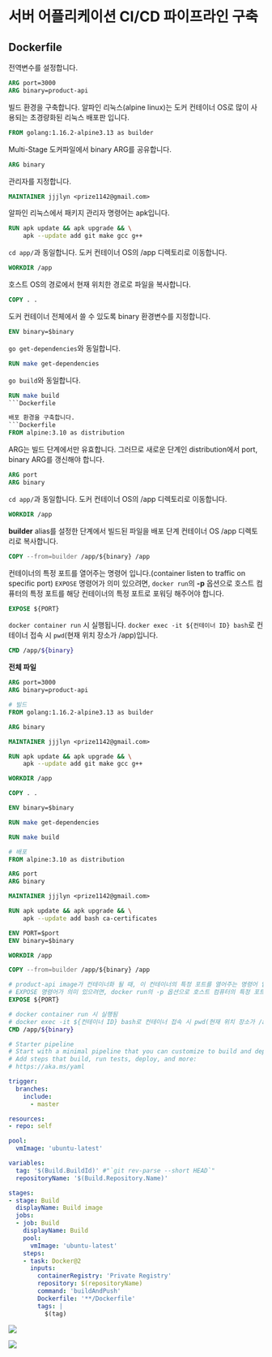 # 서버 어플리케이션 CI/CD 파이프라인 구축
## Dockerfile
전역변수를 설정합니다.
```Dockerfile
ARG port=3000
ARG binary=product-api
```
빌드 환경을 구축합니다.
알파인 리눅스(alpine linux)는 도커 컨테이너 OS로 많이 사용되는 초경량화된 리눅스 배포판 입니다.
```Dockerfile
FROM golang:1.16.2-alpine3.13 as builder
```

Multi-Stage 도커파일에서 binary ARG를 공유합니다.
```Dockerfile
ARG binary
```

관리자를 지정합니다.
```Dockerfile
MAINTAINER jjjlyn <prize1142@gmail.com>
```

알파인 리눅스에서 패키지 관리자 명령어는 apk입니다.
```Dockerfile
RUN apk update && apk upgrade && \
    apk --update add git make gcc g++
```

`cd app/`과 동일합니다. 도커 컨테이너 OS의 /app 디렉토리로 이동합니다.
```Dockerfile
WORKDIR /app
```

호스트 OS의 경로에서 현재 위치한 경로로 파일을 복사합니다.
```Dockerfile
COPY . .
```

도커 컨테이너 전체에서 쓸 수 있도록 binary 환경변수를 지정합니다.
```Dockerfile
ENV binary=$binary
```

`go get-dependencies`와 동일합니다.
```Dockerfile
RUN make get-dependencies
```

`go build`와 동일합니다.
```Dockerfile
RUN make build
```Dockerfile

배포 환경을 구축합니다.
```Dockerfile
FROM alpine:3.10 as distribution
```

ARG는 빌드 단계에서만 유효합니다. 그러므로 새로운 단계인 distribution에서 port, binary ARG를 갱신해야 합니다. 
```Dockerfile
ARG port
ARG binary
```

`cd app/`과 동일합니다. 도커 컨테이너 OS의 /app 디렉토리로 이동합니다.
```Dockerfile
WORKDIR /app
```

**builder** alias를 설정한 단계에서 빌드된 파일을 배포 단계 컨테이너 OS /app 디렉토리로 복사합니다.
```Dockerfile
COPY --from=builder /app/${binary} /app
```

컨테이너의 특정 포트를 열어주는 명령어 입니다.(container listen to traffic on specific port)
`EXPOSE` 명령어가 의미 있으려면, `docker run`의 **-p** 옵션으로 호스트 컴퓨터의 특정 포트를 해당 컨테이너의 특정 포트로 포워딩 해주어야 합니다. 
```Dockerfile
EXPOSE ${PORT}
```

`docker container run` 시 실행됩니다.
`docker exec -it ${컨테이너 ID} bash`로 컨테이너 접속 시 `pwd`(현재 위치 장소가 /app)입니다.
```Dockerfile
CMD /app/${binary}
```

**전체 파일**
```Dockerfile
ARG port=3000
ARG binary=product-api

# 빌드
FROM golang:1.16.2-alpine3.13 as builder

ARG binary

MAINTAINER jjjlyn <prize1142@gmail.com>

RUN apk update && apk upgrade && \
    apk --update add git make gcc g++

WORKDIR /app

COPY . .

ENV binary=$binary

RUN make get-dependencies

RUN make build

# 배포
FROM alpine:3.10 as distribution

ARG port
ARG binary

MAINTAINER jjjlyn <prize1142@gmail.com>

RUN apk update && apk upgrade && \
    apk --update add bash ca-certificates

ENV PORT=$port
ENV binary=$binary

WORKDIR /app

COPY --from=builder /app/${binary} /app

# product-api image가 컨테이너화 될 때, 이 컨테이너의 특정 포트를 열어주는 명령어 입니다.(container listen to traffic on specific port)
# EXPOSE 명령어가 의미 있으려면, docker run의 -p 옵션으로 호스트 컴퓨터의 특정 포트를 해당 컨테이너의 특정 포트로 포워딩 해주어야 합니다. 
EXPOSE ${PORT}

# docker container run 시 실행됨
# docker exec -it ${컨테이너 ID} bash로 컨테이너 접속 시 pwd(현재 위치 장소가 /app임)
CMD /app/${binary}
```

```yml
# Starter pipeline
# Start with a minimal pipeline that you can customize to build and deploy your code.
# Add steps that build, run tests, deploy, and more:
# https://aka.ms/yaml

trigger:
  branches:
    include:
      - master

resources:
- repo: self

pool:
  vmImage: 'ubuntu-latest'

variables:
  tag: '$(Build.BuildId)' #"`git rev-parse --short HEAD`"
  repositoryName: '$(Build.Repository.Name)'

stages:
- stage: Build
  displayName: Build image
  jobs:  
  - job: Build
    displayName: Build
    pool:
      vmImage: 'ubuntu-latest'
    steps:
    - task: Docker@2
      inputs:
        containerRegistry: 'Private Registry'
        repository: $(repositoryName)
        command: 'buildAndPush'
        Dockerfile: '**/Dockerfile'
        tags: |
          $(tag)
```

![](/infra/images/ap_service_connection_add_private_registry.png)

![](../images/ap_service_connection_private_registry_settings.png)
